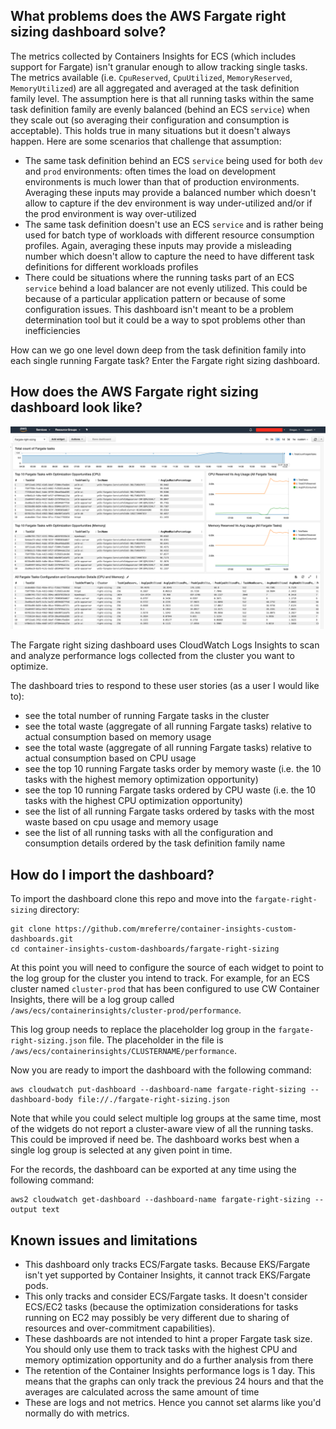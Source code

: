 ## What problems does the AWS Fargate right sizing dashboard solve?

The metrics collected by Containers Insights for ECS (which includes support for Fargate) isn't granular enough to allow tracking single tasks. The metrics available (i.e. `CpuReserved`, `CpuUtilized`, `MemoryReserved`, `MemoryUtilized`) are all aggregated and averaged at the task definition family level. The assumption here is that all running tasks within the same task definition family are evenly balanced (behind an ECS `service`) when they scale out (so averaging their configuration and consumption is acceptable). This holds true in many situations but it doesn't always happen. Here are some scenarios that challenge that assumption:  

- The same task definition behind an ECS `service` being used for both `dev` and `prod` environments: often times the load on development environments is much lower than that of production environments. Averaging these inputs may provide a balanced number which doesn't allow to capture if the dev environment is way under-utilized and/or if the prod environment is way over-utilized
- The same task definition doesn't use an ECS `service` and is rather being used for batch type of workloads with different resource consumption profiles. Again, averaging these inputs may provide a misleading number which doesn't allow to capture the need to have different task definitions for different workloads profiles 
- There could be situations where the running tasks part of an ECS `service` behind a load balancer are not evenly utilized. This could be because of a particular application pattern or because of some configuration issues. This dashboard isn't meant to be a problem determination tool but it could be a way to spot problems other than inefficiencies 

How can we go one level down deep from the task definition family into each single running Fargate task? Enter the Fargate right sizing dashboard. 

## How does the AWS Fargate right sizing dashboard look like?

![fargate-right-sizing](../images/fargate-right-sizing.png)  

The Fargate right sizing dashboard uses CloudWatch Logs Insights to scan and analyze performance logs collected from the cluster you want to optimize. 

The dashboard tries to respond to these user stories (as a user I would like to):
- see the total number of running Fargate tasks in the cluster
- see the total waste (aggregate of all running Fargate tasks) relative to actual consumption based on memory usage 
- see the total waste (aggregate of all running Fargate tasks) relative to actual consumption based on CPU usage 
- see the top 10 running Fargate tasks order by memory waste (i.e. the 10 tasks with the highest memory optimization opportunity)  
- see the top 10 running Fargate tasks ordered by CPU waste (i.e. the 10 tasks with the highest CPU optimization opportunity)  
- see the list of all running Fargate tasks ordered by tasks with the most waste based on cpu usage and memory usage 
- see the list of all running tasks with all the configuration and consumption details ordered by the task definition family name  


## How do I import the dashboard? 

To import the dashboard clone this repo and move into the `fargate-right-sizing` directory:
```
git clone https://github.com/mreferre/container-insights-custom-dashboards.git
cd container-insights-custom-dashboards/fargate-right-sizing
```

At this point you will need to configure the source of each widget to point to the log group for the cluster you intend to track. For example, for an ECS cluster named `cluster-prod` that has been configured to use CW Container Insights, there will be a log group called `/aws/ecs/containerinsights/cluster-prod/performance`.

This log group needs to replace the placeholder log group in the `fargate-right-sizing.json` file. The placeholder in the file is `/aws/ecs/containerinsights/CLUSTERNAME/performance`. 

Now you are ready to import the dashboard with the following command:
```
aws cloudwatch put-dashboard --dashboard-name fargate-right-sizing --dashboard-body file://./fargate-right-sizing.json
```

Note that while you could select multiple log groups at the same time, most of the widgets do not report a cluster-aware view of all the running tasks. This could be improved if need be. The dashboard works best when a single log group is selected at any given point in time. 

For the records, the dashboard can be exported at any time using the following command:
```
aws2 cloudwatch get-dashboard --dashboard-name fargate-right-sizing --output text
``` 

## Known issues and limitations 

- This dashboard only tracks ECS/Fargate tasks. Because EKS/Fargate isn't yet supported by Container Insights, it cannot track EKS/Fargate pods. 
- This only tracks and consider ECS/Fargate tasks. It doesn't consider ECS/EC2 tasks (because the optimization considerations for tasks running on EC2 may possibly be very different due to sharing of resources and over-commitment capabilities). 
- These dashboards are not intended to hint a proper Fargate task size. You should only use them to track tasks with the highest CPU and memory optimization opportunity and do a further analysis from there 
- The retention of the Container Insights performance logs is 1 day. This means that the graphs can only track the previous 24 hours and that the averages are calculated across the same amount of time 
- These are logs and not metrics. Hence you cannot set alarms like you'd normally do with metrics. 
